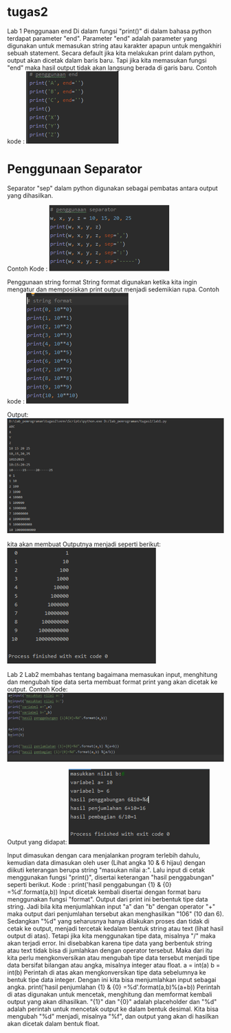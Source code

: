 # tugas2
Lab 1
Penggunaan end
Di dalam fungsi "print()" di dalam bahasa python terdapat parameter "end". Parameter "end" adalah parameter yang digunakan untuk memasukan string atau karakter apapun untuk mengakhiri sebuah statement. Secara default jika kita melakukan print dalam python, output akan dicetak dalam baris baru. Tapi jika kita memasukan fungsi "end" maka hasil output tidak akan langsung berada di garis baru. Contoh kode :
![Output end](https://github.com/devinovitasari99/tugas2/blob/master/picture/lab1.PNG)

# Penggunaan Separator
Separator "sep" dalam python digunakan sebagai pembatas antara output yang dihasilkan.

Contoh Kode :
![Output end](https://github.com/devinovitasari99/tugas2/blob/master/picture/lab1%2Cb.PNG)

Penggunaan string format
String format digunakan ketika kita ingin mengatur dan memposiskan print output menjadi sedemikian rupa.
Contoh kode :
![Output end](https://github.com/devinovitasari99/tugas2/blob/master/picture/lab1%2Cc.PNG)

Output:
![Output end](https://github.com/devinovitasari99/tugas2/blob/master/picture/Capture1.PNG)

kita akan membuat Outputnya menjadi seperti berikut:
![Output end](https://github.com/devinovitasari99/tugas2/blob/master/picture/Capture2.PNG)

Lab 2
Lab2 membahas tentang bagaimana memasukan input, menghitung dan mengubah tipe data serta membuat format print yang akan dicetak ke output.
Contoh Kode:
![Output end](https://github.com/devinovitasari99/tugas2/blob/master/picture/ss.PNG)

Output yang didapat:
![Output end](https://github.com/devinovitasari99/tugas2/blob/master/picture/Capture.PNG)

Input dimasukan dengan cara menjalankan program terlebih dahulu, kemudian data dimasukan oleh user (Lihat angka 10 & 6 hijau) dengan diikuti keterangan berupa string "masukan nilai a:". Lalu input di cetak menggunakan fungsi "print()", disertai keterangan "hasil penggabungan" seperti berikut. Kode :
print('hasil penggabungan {1} & {0} =%d'.format(a,b))
Input dicetak kembali disertai dengan format baru menggunakan fungsi "format". Output dari print ini berbentuk tipe data string. Jadi bila kita menjumlahkan input "a" dan "b" dengan operator "+" maka output dari penjumlahan tersebut akan menghasilkan "106" (10 dan 6). Sedangkan "%d" yang seharusnya hanya dilakukan proses dan tidak di cetak ke output, menjadi tercetak kedalam bentuk string atau text (lihat hasil output di atas). Tetapi jika kita menggunakan tipe data, misalnya "/" maka akan terjadi error. Ini disebabkan karena tipe data yang berbentuk string atau text tidak bisa di jumlahkan dengan operator tersebut. Maka dari itu kita perlu mengkonversikan atau mengubah tipe data tersebut menjadi tipe data bersifat bilangan atau angka, misalnya integer atau float.
a = int(a)
b = int(b)
Perintah di atas akan mengkonversikan tipe data sebelumnya ke bentuk tipe data integer. Dengan ini kita bisa menjumlahkan input sebagai angka.
print('hasil penjumlahan {1} & {0} =%d'.format(a,b)%(a+b))
Perintah di atas digunakan untuk mencetak, menghitung dan memformat kembali output yang akan dihasilkan. "{1}" dan "{0}" adalah placeholder dan "%d" adalah perintah untuk mencetak output ke dalam bentuk desimal. Kita bisa mengubah "%d" menjadi, misalnya "%f", dan output yang akan di hasilkan akan dicetak dalam bentuk float.
